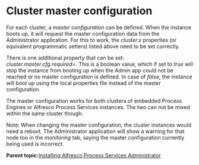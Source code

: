 # Cluster master configuration

For each cluster, a *master configuration* can be defined. When the instance boots up, it will request the master configuration data from the Administrator application. For this to work, the *cluster.x* properties \(or equivalent programmatic setters\) listed above need to be set correctly.

There is one additional property that can be set: *cluster.master.cfg.required=*. This is a boolean value, which if set to *true* will stop the instance from booting up when the Admin app could not be reached or no master configuration is defined. In case of *false*, the instance will boot up using the local properties file instead of the master configuration.

The master configuration works for both clusters of embedded Process Engines or Alfresco Process Services instances. The two can not be mixed within the same cluster though.

Note: When changing the master configuration, the cluster instances would need a reboot. The Administrator application will show a warning for that node too in the *monitoring* tab, saying the master configuration currently being used is incorrect.

**Parent topic:**[Installing Alfresco Process Services Administrator](../topics/installing_administrator.md)

